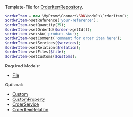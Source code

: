 Template-File for [OrderItemRepository][OrderItemRepository].

```php
$orderItem = new \MyPromo\Connect\SDK\Models\OrderItem();
$orderItem->setReference('your-reference');
$orderItem->setQuantity(35);
$orderItem->setOrderId($order->getId());
$orderItem->setSku('product-sku');
$orderItem->setComment('comment for order item here');
$orderItem->setServices($services);
$orderItem->setRelation($relation);
$orderItem->setFiles($file);
$orderItem->setCustoms($customs);
```

Required Models: 
- [File][File]

Optional:
- [Custom][Customs]
- [CustomProperty][CustomProperty]
- [OrderService][OrderService]
- [OrderItemRelation][OrderItemRelation]

[File]: File.md
[Customs]: Customs.md
[OrderService]: OrderService.md
[CustomProperty]: CustomProperty.md
[OrderItemRelation]: OrderItemRelation.md
[OrderItemRepository]: ../Repositories/OrderItemRepository.md
